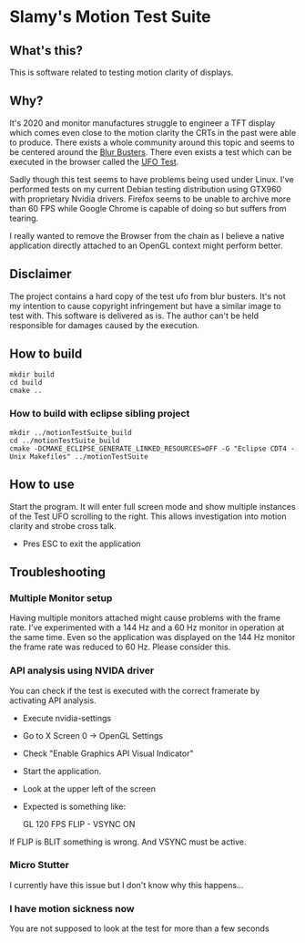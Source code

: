 # Slamy's Motion Test Suite

## What's this?

This is software related to testing motion clarity of displays.

## Why?

It's 2020 and monitor manufactures struggle to engineer a TFT display which comes even close to the motion clarity the CRTs in the past were able to produce.
There exists a whole community around this topic and seems to be centered around the [Blur Busters](https://blurbusters.com/).
There even exists a test which can be executed in the browser called the [UFO Test](https://www.testufo.com/).

Sadly though this test seems to have problems being used under Linux.
I've performed tests on my current Debian testing distribution using GTX960 with proprietary Nvidia drivers. Firefox seems to be unable to archive more than 60 FPS while Google Chrome is capable of doing so but suffers from tearing.

I really wanted to remove the Browser from the chain as I believe a native application directly attached to an OpenGL context might perform better.

## Disclaimer

The project contains a hard copy of the test ufo from blur busters. It's not my intention to cause copyright infringement but have a similar image to test with.
This software is delivered as is. The author can't be held responsible for damages caused by the execution.

## How to build

	mkdir build
	cd build
	cmake ..

### How to build with eclipse sibling project

	mkdir ../motionTestSuite_build
	cd ../motionTestSuite_build
	cmake -DCMAKE_ECLIPSE_GENERATE_LINKED_RESOURCES=OFF -G "Eclipse CDT4 - Unix Makefiles" ../motionTestSuite
	

## How to use

Start the program. It will enter full screen mode and show multiple instances of the Test UFO scrolling to the right.
This allows investigation into motion clarity and strobe cross talk.

* Pres ESC to exit the application

## Troubleshooting

### Multiple Monitor setup

Having multiple monitors attached might cause problems with the frame rate. I've experimented with a 144 Hz and a 60 Hz monitor in operation at the same time. Even so the application was displayed on the 144 Hz monitor the frame rate was reduced to 60 Hz. Please consider this.

### API analysis using NVIDA driver

You can check if the test is executed with the correct framerate by activating API analysis.

* Execute nvidia-settings
* Go to X Screen 0 -> OpenGL Settings
* Check "Enable Graphics API Visual Indicator"
* Start the application.
* Look at the upper left of the screen
* Expected is something like:

	GL 120 FPS
	FLIP - VSYNC ON

If FLIP is BLIT something is wrong.
And VSYNC must be active.

### Micro Stutter

I currently have this issue but I don't know why this happens...

### I have motion sickness now

You are not supposed to look at the test for more than a few seconds

